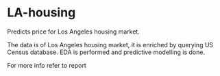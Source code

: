 # LA-housing
Predicts price for Los Angeles housing market.

The data is of Los Angeles housing market, it is enriched by querying US Census database.
EDA is performed and predictive modelling is done.

For more info refer to report
